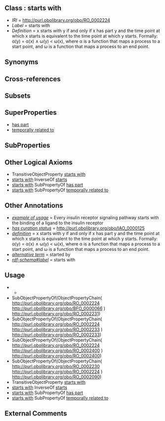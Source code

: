 
## Class : starts with

 * *IRI* = http://purl.obolibrary.org/obo/RO_0002224
 * *Label* = starts with
 * *Definition* = x starts with y if and only if x has part y and the time point at which x starts is equivalent to the time point at which y starts. Formally: α(y) = α(x) ∧ ω(y) < ω(x), where α is a function that maps a process to a start point, and ω is a function that maps a process to an end point.

## Synonyms


## Cross-references


## Subsets


## SuperProperties

 * [has part](../../BFO/51/BFO_0000051.md)
 * [temporally related to](../../RO/22/RO_0002222.md)

## SubProperties


## Other Logical Axioms

 * TransitiveObjectProperty [starts with](../../RO/24/RO_0002224.md)
 * [starts with](../../RO/24/RO_0002224.md) InverseOf [starts](../../RO/23/RO_0002223.md)
 * [starts with](../../RO/24/RO_0002224.md) SubPropertyOf [has part](../../BFO/51/BFO_0000051.md)
 * [starts with](../../RO/24/RO_0002224.md) SubPropertyOf [temporally related to](../../RO/22/RO_0002222.md)

## Other Annotations

 * *[example of usage](../../IAO/12/IAO_0000112.md)* = Every insulin receptor signaling pathway starts with the binding of a ligand to the insulin receptor
 * *[has curation status](../../IAO/14/IAO_0000114.md)* = http://purl.obolibrary.org/obo/IAO_0000125
 * *[definition](../../IAO/15/IAO_0000115.md)* = x starts with y if and only if x has part y and the time point at which x starts is equivalent to the time point at which y starts. Formally: α(y) = α(x) ∧ ω(y) < ω(x), where α is a function that maps a process to a start point, and ω is a function that maps a process to an end point.
 * *[alternative term](../../IAO/18/IAO_0000118.md)* = started by
 * *[rdf-schema#label](../../el/rdf-schema#label.md)* = starts with

## Usage

 * -
 * SubObjectPropertyOf(ObjectPropertyChain( <http://purl.obolibrary.org/obo/RO_0002224> <http://purl.obolibrary.org/obo/BFO_0000066> ) <http://purl.obolibrary.org/obo/RO_0002231>)
 * SubObjectPropertyOf(ObjectPropertyChain( <http://purl.obolibrary.org/obo/RO_0002224> <http://purl.obolibrary.org/obo/RO_0002233> ) <http://purl.obolibrary.org/obo/RO_0002233>)
 * SubObjectPropertyOf(ObjectPropertyChain( <http://purl.obolibrary.org/obo/RO_0002224> <http://purl.obolibrary.org/obo/RO_0002400> ) <http://purl.obolibrary.org/obo/RO_0002400>)
 * SubObjectPropertyOf(ObjectPropertyChain( <http://purl.obolibrary.org/obo/RO_0002230> <http://purl.obolibrary.org/obo/RO_0002224> ) <http://purl.obolibrary.org/obo/RO_0002090>)
 * TransitiveObjectProperty [starts with](../../RO/24/RO_0002224.md)
 * [starts with](../../RO/24/RO_0002224.md) InverseOf [starts](../../RO/23/RO_0002223.md)
 * [starts with](../../RO/24/RO_0002224.md) SubPropertyOf [has part](../../BFO/51/BFO_0000051.md)
 * [starts with](../../RO/24/RO_0002224.md) SubPropertyOf [temporally related to](../../RO/22/RO_0002222.md)

## External Comments

